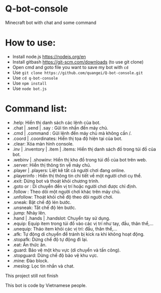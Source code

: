 # Q-bot-console
Minecraft bot with chat and some command

# How to use:
- Install node.js https://nodejs.org/en
- Install gitbash https://git-scm.com/downloads (to use git clone)
- Open cmd and goto file you want to save my bot with `cd`
- Use `git clone https://github.com/quangei/Q-bot-console.git`
- Use `cd q-bot-console`
- Use `npm install`
- Use `node bot.js`

# Command list:
 - .help: Hiển thị danh sách các lệnh của bot.
 - .chat | .send | .say <message>: Gửi tin nhắn đến máy chủ.
 - .cmd | .command <command>: Gửi lệnh đến máy chủ mà không cần /.
 - .coord | .coordinates: Hiển thị tọa độ hiện tại của bot.
 - .clear: Xóa màn hình console.
 - .inv | .inventory | .item | .items: Hiển thị danh sách đồ trong túi đồ của bot.
 - .webinv | .showinv: Hiển thị kho đồ trong túi đồ của bot trên web.
 - .server: Hiển thị thông tin về máy chủ.
 - .player | .players: Liệt kê tất cả người chơi đang online.
 - .playerinfo <player>: Hiển thị thông tin chi tiết về một người chơi cụ thể.
 - .exit: Dừng bot và thoát khỏi chương trình.
 - .goto <x> <y> <z> or <player>: Di chuyển đến vị trí hoặc người chơi được chỉ định.
 - .follow <player>: Theo dõi một người chơi khác trên máy chủ.
 - .unfollow: Thoát khỏi chế độ theo dõi người chơi.
 - .sneak: Bật chế độ lén bước.
 - .unsneak: Tắt chế độ lén bước.
 - .jump: Nhảy lên.
 - .hand | .hands | .handslot: Chuyển tay sử dụng.
 - .equip: Equip item trong túi đồ vào các vị trí như tay, đầu, thân thể,...
 - .unequip: Tháo item khỏi các vị trí: đầu, thân thể,...
 - .afk: Tự động di chuyển để tránh bị kick ra khi không hoạt động.
 - .stopafk: Dừng chế độ tự động đi lại.
 - .eat: Ăn thức ăn.
 - .guard: Bảo vệ một khu vực (di chuyển và tấn công).
 - .stopguard: Dừng chế độ bảo vệ khu vực.
 - .mine: Đào block.
 - .meslog: Lọc tin nhắn và chat.

This project still not finish
  
This bot is code by Vietnamese people.
